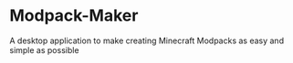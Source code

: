 # Modpack-Maker
A desktop application to make creating Minecraft Modpacks as easy and simple as possible
